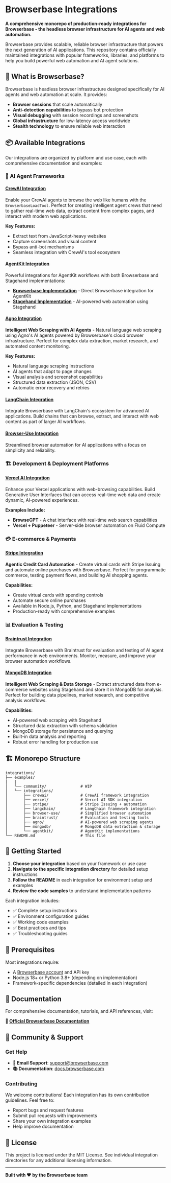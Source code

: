 # Browserbase Integrations

**A comprehensive monorepo of production-ready integrations for Browserbase - the headless browser infrastructure for AI agents and web automation.**

Browserbase provides scalable, reliable browser infrastructure that powers the next generation of AI applications. This repository contains officially maintained integrations with popular frameworks, libraries, and platforms to help you build powerful web automation and AI agent solutions.

## 🚀 What is Browserbase?

Browserbase is headless browser infrastructure designed specifically for AI agents and web automation at scale. It provides:

- **Browser sessions** that scale automatically
- **Anti-detection capabilities** to bypass bot protection
- **Visual debugging** with session recordings and screenshots  
- **Global infrastructure** for low-latency access worldwide
- **Stealth technology** to ensure reliable web interaction

## 📦 Available Integrations

Our integrations are organized by platform and use case, each with comprehensive documentation and examples:

### 🤖 AI Agent Frameworks

#### [**CrewAI Integration**](./examples/integrations/crewai/README.md)
Enable your CrewAI agents to browse the web like humans with the `BrowserbaseLoadTool`. Perfect for creating intelligent agent crews that need to gather real-time web data, extract content from complex pages, and interact with modern web applications.

**Key Features:**
- Extract text from JavaScript-heavy websites
- Capture screenshots and visual content  
- Bypass anti-bot mechanisms
- Seamless integration with CrewAI's tool ecosystem

#### [**AgentKit Integration**](./examples/integrations/agentkit/)
Powerful integrations for AgentKit workflows with both Browserbase and Stagehand implementations:

- **[Browserbase Implementation](./examples/integrations/agentkit/browserbase/README.md)** - Direct Browserbase integration for AgentKit
- **[Stagehand Implementation](./examples/integrations/agentkit/stagehand/README.md)** - AI-powered web automation using Stagehand

#### [**Agno Integration**](./examples/integrations/agno/README.md)
**Intelligent Web Scraping with AI Agents** - Natural language web scraping using Agno's AI agents powered by Browserbase's cloud browser infrastructure. Perfect for complex data extraction, market research, and automated content monitoring.

**Key Features:**
- Natural language scraping instructions
- AI agents that adapt to page changes
- Visual analysis and screenshot capabilities
- Structured data extraction (JSON, CSV)
- Automatic error recovery and retries

#### [**LangChain Integration**](./examples/integrations/langchain/README.md)  
Integrate Browserbase with LangChain's ecosystem for advanced AI applications. Build chains that can browse, extract, and interact with web content as part of larger AI workflows.

#### [**Browser-Use Integration**](./examples/integrations/browser-use/README.md)
Streamlined browser automation for AI applications with a focus on simplicity and reliability.

### 🏗️ Development & Deployment Platforms

#### [**Vercel AI Integration**](./examples/integrations/vercel/README.md)
Enhance your Vercel applications with web-browsing capabilities. Build Generative User Interfaces that can access real-time web data and create dynamic, AI-powered experiences.

**Examples Include:**
- **BrowseGPT** - A chat interface with real-time web search capabilities
- **Vercel + Puppeteer** - Server-side browser automation on Fluid Compute

### 💳 E-commerce & Payments

#### [**Stripe Integration**](./examples/integrations/stripe/README.md)
**Agentic Credit Card Automation** - Create virtual cards with Stripe Issuing and automate online purchases with Browserbase. Perfect for programmatic commerce, testing payment flows, and building AI shopping agents.

**Capabilities:**
- Create virtual cards with spending controls
- Automate secure online purchases
- Available in Node.js, Python, and Stagehand implementations
- Production-ready with comprehensive examples

### 📊 Evaluation & Testing

#### [**Braintrust Integration**](./examples/integrations/braintrust/README.md)
Integrate Browserbase with Braintrust for evaluation and testing of AI agent performance in web environments. Monitor, measure, and improve your browser automation workflows.

#### [**MongoDB Integration**](./examples/integrations/mongodb/README.md)
**Intelligent Web Scraping & Data Storage** - Extract structured data from e-commerce websites using Stagehand and store it in MongoDB for analysis. Perfect for building data pipelines, market research, and competitive analysis workflows.

**Capabilities:**
- AI-powered web scraping with Stagehand
- Structured data extraction with schema validation
- MongoDB storage for persistence and querying
- Built-in data analysis and reporting
- Robust error handling for production use

## 🏗️ Monorepo Structure

```
integrations/
├── examples/
|   |
│   └── community/               # WIP
│   └── integrations/
│       ├── crewai/              # CrewAI framework integration
│       ├── vercel/              # Vercel AI SDK integration  
│       ├── stripe/              # Stripe Issuing + automation
│       ├── langchain/           # LangChain framework integration
│       ├── browser-use/         # Simplified browser automation
│       ├── braintrust/          # Evaluation and testing tools
│       ├── agno/                # AI-powered web scraping agents
│       ├── mongodb/             # MongoDB data extraction & storage
│       └── agentkit/            # AgentKit implementations
└── README.md                    # This file
```

## 🚀 Getting Started

1. **Choose your integration** based on your framework or use case
2. **Navigate to the specific integration directory** for detailed setup instructions
3. **Follow the README** in each integration for environment setup and examples
4. **Review the code samples** to understand implementation patterns

Each integration includes:
- ✅ Complete setup instructions
- ✅ Environment configuration guides  
- ✅ Working code examples
- ✅ Best practices and tips
- ✅ Troubleshooting guides

## 🔧 Prerequisites

Most integrations require:
- A [Browserbase account](https://browserbase.com) and API key
- Node.js 18+ or Python 3.8+ (depending on implementation)
- Framework-specific dependencies (detailed in each integration)

## 📖 Documentation

For comprehensive documentation, tutorials, and API references, visit:

**🔗 [Official Browserbase Documentation](https://docs.browserbase.com)**

## 🤝 Community & Support

### Get Help
- **📧 Email Support**: [support@browserbase.com](mailto:support@browserbase.com)
- **📚 Documentation**: [docs.browserbase.com](https://docs.browserbase.com)

### Contributing
We welcome contributions! Each integration has its own contribution guidelines. Feel free to:
- Report bugs and request features
- Submit pull requests with improvements
- Share your own integration examples
- Help improve documentation

## 📄 License

This project is licensed under the MIT License. See individual integration directories for any additional licensing information.

---

**Built with ❤️ by the Browserbase team**